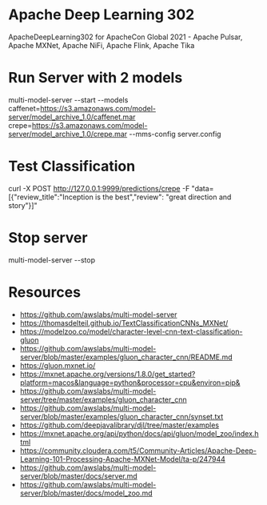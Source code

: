 # Apache Deep Learning 302

ApacheDeepLearning302 for ApacheCon Global 2021 - Apache Pulsar, Apache MXNet, Apache NiFi, Apache Flink, Apache Tika



# Run Server with 2 models

multi-model-server --start --models caffenet=https://s3.amazonaws.com/model-server/model_archive_1.0/caffenet.mar crepe=https://s3.amazonaws.com/model-server/model_archive_1.0/crepe.mar --mms-config server.config


# Test Classification

curl -X POST http://127.0.0.1:9999/predictions/crepe -F "data=[{\"review_title\":\"Inception is the best\",\"review\": \"great direction and story\"}]"


# Stop server

multi-model-server --stop

# Resources

* https://github.com/awslabs/multi-model-server
* https://thomasdelteil.github.io/TextClassificationCNNs_MXNet/
* https://modelzoo.co/model/character-level-cnn-text-classification-gluon
* https://github.com/awslabs/multi-model-server/blob/master/examples/gluon_character_cnn/README.md
* https://gluon.mxnet.io/
* https://mxnet.apache.org/versions/1.8.0/get_started?platform=macos&language=python&processor=cpu&environ=pip&
* https://github.com/awslabs/multi-model-server/tree/master/examples/gluon_character_cnn
* https://github.com/awslabs/multi-model-server/blob/master/examples/gluon_character_cnn/synset.txt
* https://github.com/deepjavalibrary/djl/tree/master/examples
* https://mxnet.apache.org/api/python/docs/api/gluon/model_zoo/index.html
* https://community.cloudera.com/t5/Community-Articles/Apache-Deep-Learning-101-Processing-Apache-MXNet-Model/ta-p/247944
* https://github.com/awslabs/multi-model-server/blob/master/docs/server.md  
* https://github.com/awslabs/multi-model-server/blob/master/docs/model_zoo.md 
